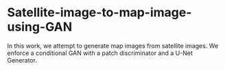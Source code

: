 # Satellite-image-to-map-image-using-GAN
In this work, we attempt to generate map images from satellite images. We enforce a conditional GAN with a patch discriminator and a U-Net Generator.
